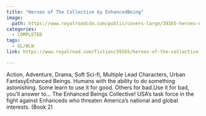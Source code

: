 ```yaml
---
title: "Heroes of The Collective by EnhancedBeing"
image:
  path: https://www.royalroadcdn.com/public/covers-large/39165-heroes-of-the-collective-volume-one-resentment.jpg
categories:
  - COMPLETED
tags:
  - GL/WLW
link: https://www.royalroad.com/fiction/39165/heroes-of-the-collective-volume-one-resentment

---
```

Action, Adventure, Drama, Soft Sci-fi, Multiple Lead Characters, Urban FantasyEnhanced Beings. Humans with the ability to do something astonishing. Some learn to use it for good. Others for bad.Use it for bad, you’ll answer to… The Enhanced Beings Collective! USA’s task force in the fight against Enhanceds who threaten America’s national and global interests. (Book 2)

